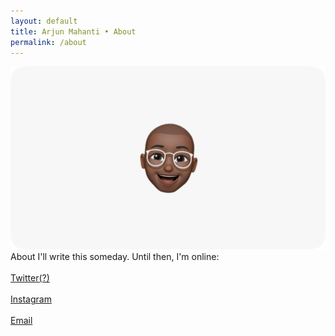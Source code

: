 ```yaml
---
layout: default 
title: Arjun Mahanti • About
permalink: /about
---
```


 <section>
    <img class="mb16" src="/img/about/about@2x.png"> 
    <div class="row">
    <span class="title">About</span>
    <span class="subtitle">I'll write this someday. Until then, I'm online: <br><br> <a href="https://twitter.com/0xmahanti" target="_blank">Twitter(?)</a><br><br><a href="https://instagram.com/mahanti">Instagram</a><br><br><a href="mailto:arjun.mahanti@gmail.com">Email</a></span>
    </div>
</section>
